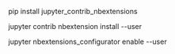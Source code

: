 pip install jupyter_contrib_nbextensions

jupyter contrib nbextension install --user

jupyter nbextensions_configurator enable --user
